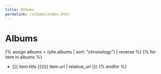 ```yaml
---
title: Albums
permalink: /albums/index.html
---
```


# Albums

{% assign albums = (site.albums | sort: "chronology") | reverse %}
{% for item in albums %}
  - [{{ item.title }}]({{ item.url | relative_url }})
{% endfor %}
